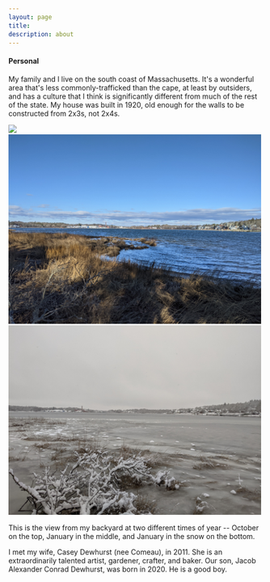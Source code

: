 ```yaml
---
layout: page
title:      
description: about 
---
```



#### Personal

My family and I live on the south coast of Massachusetts. 
It's a wonderful area that's less commonly-trafficked than the cape, at least by outsiders, and has a culture that I think is 
significantly different from much of the rest of the state. My house was built in 1920, old enough for the walls to be constructed from 
2x3s, not 2x4s. 

<p float="left">
  <img src="../photos/october-water.jpg" width="500" />
  <img src="../photos/january-water.jpg" width="500" /> 
  <img src="../photos/january-snow-water.jpg" width="500" />
</p>
This is the view from my backyard at two different times of year -- October on the top, January in the middle, and January in the snow on the bottom.

I met my wife, Casey Dewhurst (nee Comeau), in 2011. 
She is an extraordinarily talented artist, gardener, crafter, and baker.
Our son, Jacob Alexander Conrad Dewhurst, was born in 2020. He is a good boy.